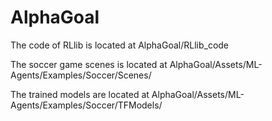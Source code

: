 # AlphaGoal

The code of RLlib is located at AlphaGoal/RLlib_code

The soccer game scenes is located at AlphaGoal/Assets/ML-Agents/Examples/Soccer/Scenes/

The trained models are located at AlphaGoal/Assets/ML-Agents/Examples/Soccer/TFModels/
